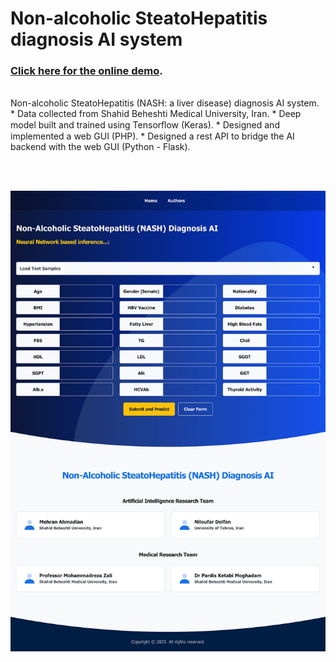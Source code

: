 # Non-alcoholic SteatoHepatitis diagnosis AI system


### [Click here for the online demo](https://ai.ahmadian.me/nash/).
<br/>
Non-alcoholic SteatoHepatitis (NASH: a liver disease) diagnosis AI system.
* Data collected from Shahid Beheshti Medical University, Iran.
* Deep model built and trained using Tensorﬂow (Keras).
* Designed and implemented a web GUI (PHP).
* Designed a rest API to bridge the AI backend with the web GUI (Python - Flask).


<br/><br/>


[![Screenshot](https://github.com/ahmadianme/projects/blob/master/bioinformatics/nash-diagnosis/screenshot.jpg?raw=true)](https://ai.ahmadian.me/nash/)